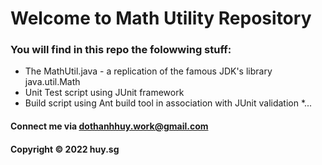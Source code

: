 # Welcome to Math Utility Repository

### You will find in this repo the folowwing stuff: 

* The MathUtil.java - a replication of the famous JDK's library java.util.Math
* Unit Test script using JUnit framework
* Build script using Ant build tool in association with JUnit validation 
*... 

#### Connect me via dothanhhuy.work@gmail.com 

#### Copyright &#169; 2022 huy.sg
